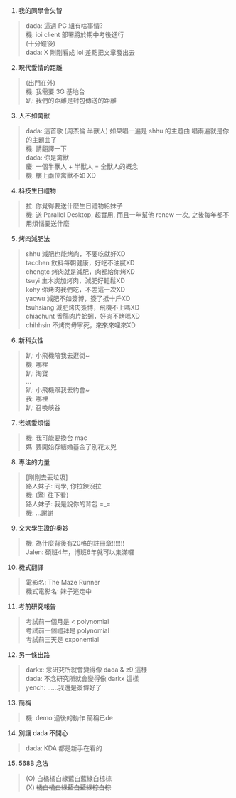 1. 我的同學會失智
> dada: 這週 PC 組有啥事情?  
機: ioi client 部署將於期中考後進行  
(十分鐘後)  
dada: X 剛剛看成 lol 差點把文章發出去

2. 現代愛情的距離
> (出門在外)  
機: 我需要 3G 基地台  
趴: 我們的距離是封包傳送的距離  

3. 人不如禽獸
> dada: 這首歌 (周杰倫 半獸人) 如果唱一遍是 shhu 的主題曲 唱兩遍就是你的主題曲了  
機: 請翻譯一下  
dada: 你是禽獸  
慶: 一個半獸人 + 半獸人 = 全獸人的概念  
機: 樓上兩位禽獸不如 XD  

4. 科技生日禮物
> 拉: 你覺得要送什麼生日禮物給妹子  
機: 送 Parallel Desktop, 超實用, 而且一年幫他 renew 一次, 之後每年都不用煩惱要送什麼

5. 烤肉減肥法
> shhu        減肥也能烤肉，不要吃就好XD  
tacchen     飲料每朝健康，好吃不油膩XD  
chengtc     烤肉就是減肥，肉都給你烤XD  
tsuyi       生木炭加烤肉，減肥好輕鬆XD  
kohy        你烤肉我們吃，不差這一次XD  
yacwu       減肥不如簽博，簽了抵十斤XD  
tsuhsiang   減肥烤肉簽博，飛機不上嗎XD  
chiachunt   香腸肉片蛤蜊，好肉不烤嗎XD  
chihhsin    不烤肉毋寧死，來來來哩來XD  

6. 新科女性
> 趴: 小飛機陪我去逛街~  
機: 哪裡  
趴: 淘寶  
...  
趴: 小飛機跟我去約會~  
我: 哪裡  
趴: 召喚峽谷  

7. 老媽愛煩惱
> 機: 我可能要換台 mac  
媽: 要開始存結婚基金了別花太兇  

8. 專注的力量
> [剛剛去丟垃圾]  
路人妹子: 同學, 你拉鍊沒拉  
機: (驚! 往下看)  
路人妹子: 我是說你的背包 =\_=  
機: ...謝謝  

9. 交大學生證的奧妙
> 機: 為什麼背後有20格的註冊章!!!!!!!  
Jalen: 碩班4年，博班6年就可以集滿囉  

10. 機式翻譯
> 電影名: The Maze Runner  
機式電影名: 妹子逃走中  

11. 考前研究報告
> 考試前一個月是 < polynomial  
考試前一個禮拜是 polynomial  
考試前三天是 exponential  

12. 另一條出路
> darkx: 念研究所就會變得像 dada & z9 這樣  
dada: 不念研究所就會變得像 darkx 這樣  
yench: ......我還是簽博好了  

13. 簡稱
> 機: demo 過後的動作 簡稱已de  

14. 別讓 dada 不開心
> dada: KDA 都是新手在看的  

15. 568B 念法
> (O) 白橘橘白綠藍白藍綠白棕棕  
(X) ~~橘白橘白綠藍白藍綠棕白棕~~  

